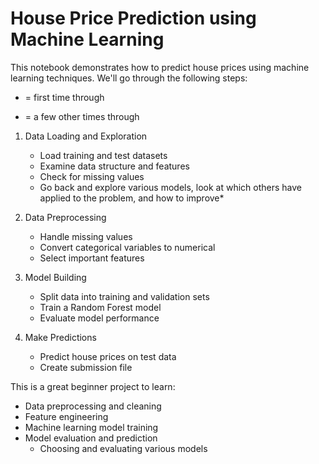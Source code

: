 # House Price Prediction using Machine Learning

This notebook demonstrates how to predict house prices using machine learning techniques. We'll go through the following steps:
- = first time through 
* = a few other times through 

1. Data Loading and Exploration
   - Load training and test datasets
   - Examine data structure and features
   - Check for missing values
   * Go back and explore various models, look at which others have applied to the problem, and how to improve* 

2. Data Preprocessing
   - Handle missing values
   - Convert categorical variables to numerical
   - Select important features

3. Model Building
   - Split data into training and validation sets
   - Train a Random Forest model
   - Evaluate model performance

4. Make Predictions
   - Predict house prices on test data
   - Create submission file

This is a great beginner project to learn:
- Data preprocessing and cleaning
- Feature engineering
- Machine learning model training
- Model evaluation and prediction
    - Choosing and evaluating various models 